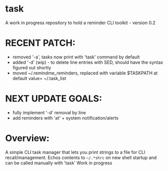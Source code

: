 # task

A work in progress repository to hold a reminder CLI toolkit - version 0.2

# RECENT PATCH:
- removed '-a', tasks now print with 'task' command by default
- added '-d' (wip) - to delete line entries with SED, should have the syntax figured out shortly
- moved ~/.remindme_reminders, replaced with variable $TASKPATH at default value= ~/.task_list

# NEXT UPDATE GOALS:
- fully implement '-d' removal by line
- add reminders with 'at' + system notification/alerts

# Overview:
A simple CLI task manager that lets you print strings to a file for CLI recall/management. Echos contents to `~/.*shrc` on new shell startup and can be called manually with 'task'
Work in progress
